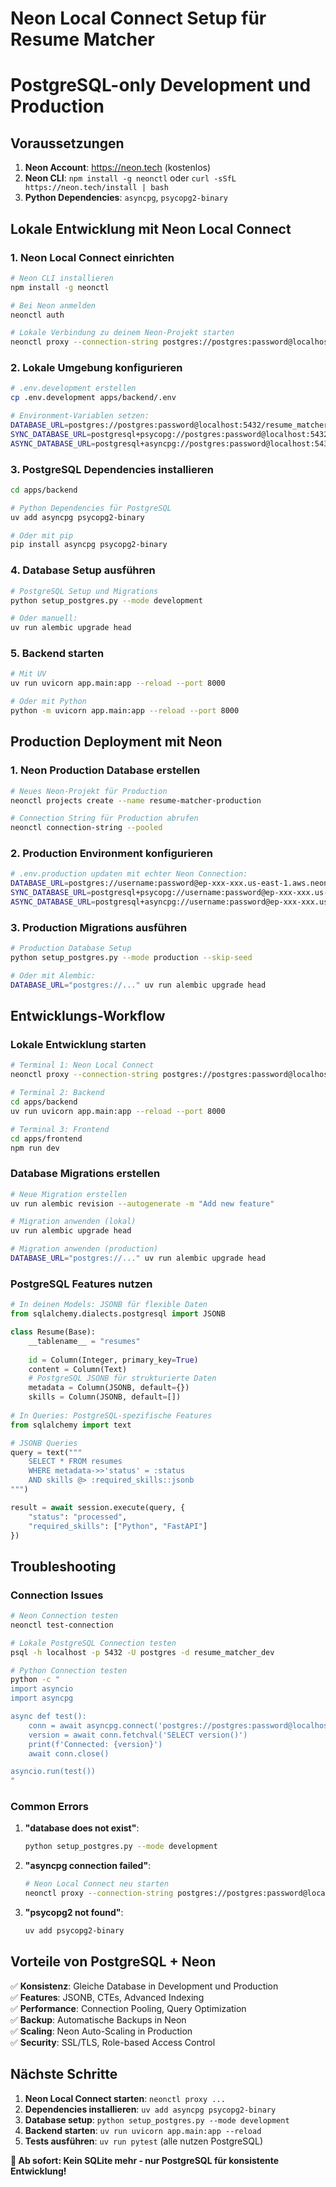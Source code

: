 # Neon Local Connect Setup für Resume Matcher
# PostgreSQL-only Development und Production

## Voraussetzungen

1. **Neon Account**: https://neon.tech (kostenlos)
2. **Neon CLI**: `npm install -g neonctl` oder `curl -sSfL https://neon.tech/install | bash`
3. **Python Dependencies**: `asyncpg`, `psycopg2-binary`

## Lokale Entwicklung mit Neon Local Connect

### 1. Neon Local Connect einrichten

```bash
# Neon CLI installieren
npm install -g neonctl

# Bei Neon anmelden
neonctl auth

# Lokale Verbindung zu deinem Neon-Projekt starten
neonctl proxy --connection-string postgres://postgres:password@localhost:5432/resume_matcher_dev
```

### 2. Lokale Umgebung konfigurieren

```bash
# .env.development erstellen
cp .env.development apps/backend/.env

# Environment-Variablen setzen:
DATABASE_URL=postgres://postgres:password@localhost:5432/resume_matcher_dev
SYNC_DATABASE_URL=postgresql+psycopg://postgres:password@localhost:5432/resume_matcher_dev  
ASYNC_DATABASE_URL=postgresql+asyncpg://postgres:password@localhost:5432/resume_matcher_dev
```

### 3. PostgreSQL Dependencies installieren

```bash
cd apps/backend

# Python Dependencies für PostgreSQL
uv add asyncpg psycopg2-binary

# Oder mit pip
pip install asyncpg psycopg2-binary
```

### 4. Database Setup ausführen

```bash
# PostgreSQL Setup und Migrations
python setup_postgres.py --mode development

# Oder manuell:
uv run alembic upgrade head
```

### 5. Backend starten

```bash
# Mit UV
uv run uvicorn app.main:app --reload --port 8000

# Oder mit Python
python -m uvicorn app.main:app --reload --port 8000
```

## Production Deployment mit Neon

### 1. Neon Production Database erstellen

```bash
# Neues Neon-Projekt für Production
neonctl projects create --name resume-matcher-production

# Connection String für Production abrufen
neonctl connection-string --pooled
```

### 2. Production Environment konfigurieren

```bash
# .env.production updaten mit echter Neon Connection:
DATABASE_URL=postgres://username:password@ep-xxx-xxx.us-east-1.aws.neon.tech/main?sslmode=require
SYNC_DATABASE_URL=postgresql+psycopg://username:password@ep-xxx-xxx.us-east-1.aws.neon.tech/main?sslmode=require
ASYNC_DATABASE_URL=postgresql+asyncpg://username:password@ep-xxx-xxx.us-east-1.aws.neon.tech/main?ssl=require
```

### 3. Production Migrations ausführen

```bash
# Production Database Setup
python setup_postgres.py --mode production --skip-seed

# Oder mit Alembic:
DATABASE_URL="postgres://..." uv run alembic upgrade head
```

## Entwicklungs-Workflow

### Lokale Entwicklung starten

```bash
# Terminal 1: Neon Local Connect
neonctl proxy --connection-string postgres://postgres:password@localhost:5432/resume_matcher_dev

# Terminal 2: Backend
cd apps/backend
uv run uvicorn app.main:app --reload --port 8000

# Terminal 3: Frontend  
cd apps/frontend
npm run dev
```

### Database Migrations erstellen

```bash
# Neue Migration erstellen
uv run alembic revision --autogenerate -m "Add new feature"

# Migration anwenden (lokal)
uv run alembic upgrade head

# Migration anwenden (production)
DATABASE_URL="postgres://..." uv run alembic upgrade head
```

### PostgreSQL Features nutzen

```python
# In deinen Models: JSONB für flexible Daten
from sqlalchemy.dialects.postgresql import JSONB

class Resume(Base):
    __tablename__ = "resumes"
    
    id = Column(Integer, primary_key=True)
    content = Column(Text)
    # PostgreSQL JSONB für strukturierte Daten
    metadata = Column(JSONB, default={})
    skills = Column(JSONB, default=[])
    
# In Queries: PostgreSQL-spezifische Features
from sqlalchemy import text

# JSONB Queries
query = text("""
    SELECT * FROM resumes 
    WHERE metadata->>'status' = :status
    AND skills @> :required_skills::jsonb
""")

result = await session.execute(query, {
    "status": "processed",
    "required_skills": ["Python", "FastAPI"]
})
```

## Troubleshooting

### Connection Issues

```bash
# Neon Connection testen
neonctl test-connection

# Lokale PostgreSQL Connection testen
psql -h localhost -p 5432 -U postgres -d resume_matcher_dev

# Python Connection testen
python -c "
import asyncio
import asyncpg

async def test():
    conn = await asyncpg.connect('postgres://postgres:password@localhost:5432/resume_matcher_dev')
    version = await conn.fetchval('SELECT version()')
    print(f'Connected: {version}')
    await conn.close()

asyncio.run(test())
"
```

### Common Errors

1. **"database does not exist"**:
   ```bash
   python setup_postgres.py --mode development
   ```

2. **"asyncpg connection failed"**:
   ```bash
   # Neon Local Connect neu starten
   neonctl proxy --connection-string postgres://postgres:password@localhost:5432/resume_matcher_dev
   ```

3. **"psycopg2 not found"**:
   ```bash
   uv add psycopg2-binary
   ```

## Vorteile von PostgreSQL + Neon

✅ **Konsistenz**: Gleiche Database in Development und Production  
✅ **Features**: JSONB, CTEs, Advanced Indexing  
✅ **Performance**: Connection Pooling, Query Optimization  
✅ **Backup**: Automatische Backups in Neon  
✅ **Scaling**: Neon Auto-Scaling in Production  
✅ **Security**: SSL/TLS, Role-based Access Control  

## Nächste Schritte

1. **Neon Local Connect starten**: `neonctl proxy ...`
2. **Dependencies installieren**: `uv add asyncpg psycopg2-binary`  
3. **Database setup**: `python setup_postgres.py --mode development`
4. **Backend starten**: `uv run uvicorn app.main:app --reload`
5. **Tests ausführen**: `uv run pytest` (alle nutzen PostgreSQL)

**🎯 Ab sofort: Kein SQLite mehr - nur PostgreSQL für konsistente Entwicklung!**
